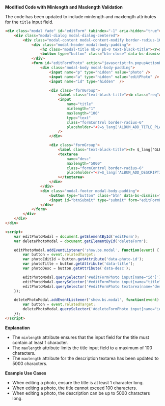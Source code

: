 **Modified Code with Minlength and Maxlength Validation**

The code has been updated to include minlength and maxlength attributes for the `title` input field. 

```html
<div class="modal fade" id="editForm" tabindex="-1" aria-hidden="true">
    <div class="modal-dialog modal-dialog-centered">
        <div class="modal-content modal-content-modify border-radius-10">
            <div class="modal-header modal-body-padding">
                <h2 class="modal-title mb-0 pb-0 text-black-title"><?=$_lang['ALBUM_PHOTOS_DELETE_TITLE']?></h2>
                <button type="button" class="btn-close" data-bs-dismiss="modal" aria-label="Close"></button>
            </div>
            <form id="editFormPhoto" action="javascript:fn.popupActionHandler.submit('editFormPhoto')" method="post" accept-charset="UTF8">
                <div class="modal-body modal-body-padding">
                    <input name="p" type="hidden" value="photo" />
                    <input name="a" type="hidden" value="editPhoto" />
                    <input name="id" type="hidden"  />

                    <div class="formGroup">
                        <label class="text-black-title"><b class="req">*</b> <?= $_lang['GLB_OBJ_TITLE'] ?>:</label>
                        <input 
                            name="title" 
                            minlength="1" 
                            maxlength="100" 
                            type="text" 
                            class="formControl border-radius-6" 
                            placeholder="<?=$_lang['ALBUM_ADD_TITLE_PLACEHOLDER']?>"
                        />
                    </div>

                    <div class="formGroup">
                        <label class="text-black-title"><?= $_lang['GLB_OBJ_DESC'] ?>:</label>
                        <textarea 
                            name="desc" 
                            maxlength="5000" 
                            class="formControl border-radius-6" 
                            placeholder="<?=$_lang['ALBUM_ADD_DESCRIPTION_PLACEHOLDER']?>"
                        ></textarea>
                    </div>
                </div>
                <div class="modal-footer modal-body-padding">
                    <button type="button" class="btn" data-bs-dismiss="modal">Cancel</button>
                    <input id="btnSubmit" type="submit" form="editFormPhoto" class="btn btn-default border-radius-20" value="<?= $_lang['GLB_SAVE_CHANGES'] ?>" />
                </div>
            </form>
        </div>
    </div>
</div>

<script>
    var editPhotoModal = document.getElementById('editForm');
    var deletePhotoModal = document.getElementById('deleteForm');

    editPhotoModal.addEventListener('show.bs.modal', function(event) {
        var button = event.relatedTarget;
        var photoEditId = button.getAttribute('data-photo-id');
        var photoTitle = button.getAttribute('data-title');
        var photoDesc = button.getAttribute('data-desc');

        editPhotoModal.querySelector('#editFormPhoto input[name="id"]').value = photoEditId;
        editPhotoModal.querySelector('#editFormPhoto input[name="title"]').value = photoTitle;
        editPhotoModal.querySelector('#editFormPhoto textarea[name="desc"]').value = photoDesc;
    });

    deletePhotoModal.addEventListener('show.bs.modal', function(event) {
        var button = event.relatedTarget;
        deletePhotoModal.querySelector('#deleteFormPhoto input[name="id"]').value = button.getAttribute('data-photo-id');
    });
</script>
```

**Explanation**

- The `minlength` attribute ensures that the input field for the title must contain at least 1 character.
- The `maxlength` attribute limits the title input field to a maximum of 100 characters.
- The `maxlength` attribute for the description textarea has been updated to 5000 characters.

**Example Use Cases**

- When editing a photo, ensure the title is at least 1 character long.
- When editing a photo, the title cannot exceed 100 characters.
- When editing a photo, the description can be up to 5000 characters long.